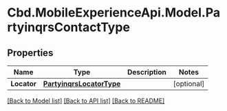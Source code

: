 # Cbd.MobileExperienceApi.Model.PartyinqrsContactType

## Properties

Name | Type | Description | Notes
------------ | ------------- | ------------- | -------------
**Locator** | [**PartyinqrsLocatorType**](PartyinqrsLocatorType.md) |  | [optional] 

[[Back to Model list]](../README.md#documentation-for-models) [[Back to API list]](../README.md#documentation-for-api-endpoints) [[Back to README]](../README.md)


